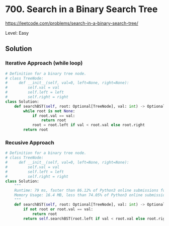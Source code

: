 # 700. Search in a Binary Search Tree

https://leetcode.com/problems/search-in-a-binary-search-tree/

Level: Easy

## Solution

### Iterative Approach (while loop)

```python
# Definition for a binary tree node.
# class TreeNode:
#     def __init__(self, val=0, left=None, right=None):
#         self.val = val
#         self.left = left
#         self.right = right
class Solution:
    def searchBST(self, root: Optional[TreeNode], val: int) -> Optional[TreeNode]:
        while root is not None:
            if root.val == val:
                return root
            root = root.left if val < root.val else root.right
        return root
```

### Recusive Approach

```python
# Definition for a binary tree node.
# class TreeNode:
#     def __init__(self, val=0, left=None, right=None):
#         self.val = val
#         self.left = left
#         self.right = right
class Solution:
	"""
	Runtime: 79 ms, faster than 86.12% of Python3 online submissions for Search in a Binary Search Tree.
	Memory Usage: 16.4 MB, less than 74.05% of Python3 online submissions for Search in a Binary Search Tree.
	"""
    def searchBST(self, root: Optional[TreeNode], val: int) -> Optional[TreeNode]:
        if not root or root.val == val:
            return root
        return self.searchBST(root.left if val < root.val else root.right, val)
```



